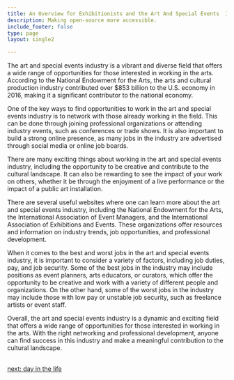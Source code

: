 ```yaml
---
title: An Overview for Exhibitionists and the Art And Special Events  Industry
description: Making open-source more accessible.
include_footer: false
type: page
layout: single2

---
```


<p>
The art and special events industry is a vibrant and diverse field that offers a wide range of opportunities for those interested in working in the arts. According to the National Endowment for the Arts, the arts and cultural production industry contributed over $853 billion to the U.S. economy in 2016, making it a significant contributor to the national economy.

One of the key ways to find opportunities to work in the art and special events industry is to network with those already working in the field. This can be done through joining professional organizations or attending industry events, such as conferences or trade shows. It is also important to build a strong online presence, as many jobs in the industry are advertised through social media or online job boards.

There are many exciting things about working in the art and special events industry, including the opportunity to be creative and contribute to the cultural landscape. It can also be rewarding to see the impact of your work on others, whether it be through the enjoyment of a live performance or the impact of a public art installation.

There are several useful websites where one can learn more about the art and special events industry, including the National Endowment for the Arts, the International Association of Event Managers, and the International Association of Exhibitions and Events. These organizations offer resources and information on industry trends, job opportunities, and professional development.

When it comes to the best and worst jobs in the art and special events industry, it is important to consider a variety of factors, including job duties, pay, and job security. Some of the best jobs in the industry may include positions as event planners, arts educators, or curators, which offer the opportunity to be creative and work with a variety of different people and organizations. On the other hand, some of the worst jobs in the industry may include those with low pay or unstable job security, such as freelance artists or event staff.

Overall, the art and special events industry is a dynamic and exciting field that offers a wide range of opportunities for those interested in working in the arts. With the right networking and professional development, anyone can find success in this industry and make a meaningful contribution to the cultural landscape.

<br>
<a href="https://workdojos.com/exhibitionist/day-in-the-life">next: day in the life</a>
</p>